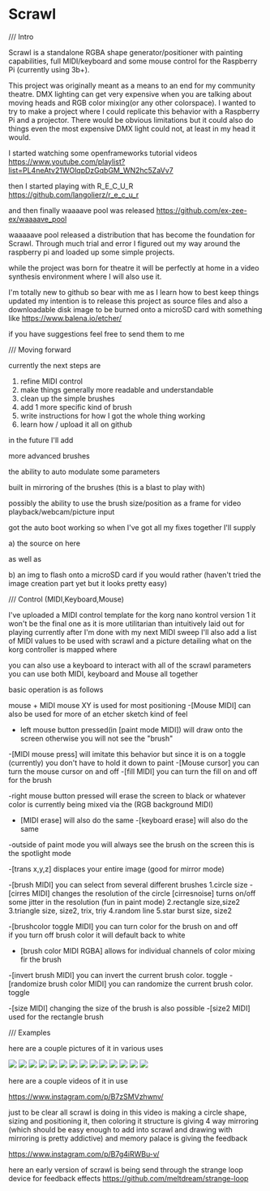 # Scrawl

/// Intro

Scrawl is a standalone RGBA shape generator/positioner with painting capabilities, full MIDI/keyboard and some mouse control for the Raspberry Pi (currently using 3b+).

This project was originally meant as a means to an end for my community theatre. DMX lighting can get very expensive when you are talking about moving heads and RGB color mixing(or any other colorspace). I wanted to try to make a project where I could replicate this behavior with a Raspberry Pi and a projector. There would be obvious limitations but it could also do things even the most expensive DMX light could not, at least in my head it would.

I started watching some openframeworks tutorial videos https://www.youtube.com/playlist?list=PL4neAtv21WOlqpDzGqbGM_WN2hc5ZaVv7

then I started playing with R_E_C_U_R https://github.com/langolierz/r_e_c_u_r

and then finally waaaave pool was released https://github.com/ex-zee-ex/waaaave_pool

waaaaave pool released a distribution that has become the foundation for Scrawl. Through much trial and error I figured out my way around the raspberry pi and loaded up some simple projects.

while the project was born for theatre it will be perfectly at home in a video synthesis environment where I will also use it.

I'm totally new to github so bear with me as I learn how to best keep things updated my intention is to release this project as source files and also a downloadable disk image to be burned onto a microSD card with something like https://www.balena.io/etcher/

if you have suggestions feel free to send them to me

/// Moving forward

currently the next steps are
1. refine MIDI control
2. make things generally more readable and understandable
3. clean up the simple brushes
4. add 1 more specific kind of brush
5. write instructions for how I got the whole thing working
6. learn how / upload it all on github

in the future I'll add


more advanced brushes

the ability to auto modulate some parameters

built in mirroring of the brushes (this is a blast to play with)

possibly the ability to use the brush size/position as a frame for video playback/webcam/picture input


got the auto boot working 
so when I've got all my fixes together I'll supply 

a) the source on here

as well as 

b) an img to flash onto a microSD card if you would rather 
(haven't tried the image creation part yet but it looks pretty easy)



/// Control (MIDI,Keyboard,Mouse)

I've uploaded a MIDI control template for the korg nano kontrol version 1
it won't be the final one as it is more utilitarian than intuitively laid out for playing currently
after I'm done with my next MIDI sweep I'll also add a list of MIDI values to be used with scrawl
and a picture detailing what on the korg controller is mapped where

you can also use a keyboard to interact with all of the scrawl parameters
you can use both MIDI, keyboard and Mouse all together

basic operation is as follows

mouse + MIDI
mouse XY is used for most positioning 
    -[Mouse MIDI] can also be used for more of an etcher sketch kind of feel
    
  - left mouse button pressed(in [paint mode MIDI]) will draw onto the screen otherwise you will not see the "brush"
    
   -[MIDI mouse press] will imitate this behavior but since it is on a toggle (currently) you don't have to hold it down to paint 
    -[Mouse cursor] you can turn the mouse cursor on and off
     -[fill MIDI] you can turn the fill on and off for the brush
     
   -right mouse button pressed will erase the screen to black or whatever color is currently being mixed via the (RGB background MIDI)
   - [MIDI erase] will also do the same
    -[keyboard erase] will also do the same
  
  -outside of paint mode you will always see the brush on the screen this is the spotlight mode
  
  -[trans x,y,z] displaces your entire image (good for mirror mode) 
  
  
   -[brush MIDI] you can select from several different brushes
     1.circle
        size
        -[cirres MIDI] changes the resolution of the circle [cirresnoise] turns on/off some jitter in the resolution (fun in paint mode)
     2.rectangle
        size,size2
     3.triangle
        size, size2, trix, triy
     4.random line
     5.star burst
        size, size2
    
   -[brushcolor toggle MIDI] you can turn color for the brush on and off  
         if you turn off brush color it will default back to white
   - [brush color MIDI RGBA] allows for individual channels of color mixing fir the brush
    
   -[invert brush MIDI] you can invert the current brush color. toggle
    -[randomize brush color MIDI] you can randomize the current brush color. toggle
    
   -[size MIDI] changing the size of the brush is also possible
   -[size2 MIDI] used for the rectangle brush
  
  
  
/// Examples

here are a couple pictures of it in various uses

![](https://i.imgur.com/4pMT7vB.png)
![](https://i.imgur.com/d76o9V5.png)
![](https://i.imgur.com/ktaxpIt.png)
![](https://i.imgur.com/frjxfF0.png)
![](https://i.imgur.com/L0MkPR3.png)
![](https://i.imgur.com/bPZvw5u.png)
![](https://i.imgur.com/hDEZ2oK.png)
![](https://i.imgur.com/dbD3T6P.png)
![](https://i.imgur.com/IVpBQpV.png)
![](https://i.imgur.com/k4utdDs.png)
![](https://i.imgur.com/LxBydcl.png)
![](https://i.imgur.com/mVPjNtP.png)
![](https://i.imgur.com/PRFt8oZ.png)
![](https://i.imgur.com/kBNhmNM.png)


here are a couple videos of it in use 

https://www.instagram.com/p/B7zSMVzhwnv/ 

just to be clear all scrawl is doing in this video is making a circle shape, sizing and positioning it, then coloring it
structure is giving 4 way mirroring (which should be easy enough to add into scrawl and drawing with mirroring is pretty addictive) and memory palace is giving the feedback



https://www.instagram.com/p/B7g4iRWBu-v/

here an early version of scrawl is being send through the strange loop device for feedback effects
https://github.com/meltdream/strange-loop
